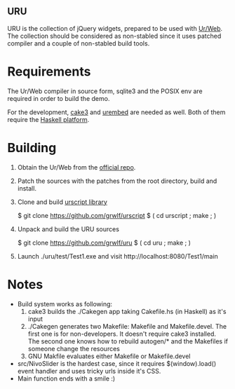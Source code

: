 URU
---

URU is the collection of jQuery widgets, prepared to be used with
[Ur/Web](http://www.impredicative.com/ur/). The collection should be considered
as non-stabled since it uses patched compiler and a couple of non-stabled build
tools.


Requirements
============

The Ur/Web compiler in source form, sqlite3 and the POSIX env are required in
order to build the demo.

For the development, [cake3](https://github.com/grwlf/cake3) and
[urembed](https://github.com/grwlf/urembed) are needed as well. Both of them
require the [Haskell platform](http://www.haskell.org/platform/).

Building
========

  1. Obtain the Ur/Web from the [official repo](http://hg.impredicative.com/urweb).
  2. Patch the sources with the patches from the root directory, build and
     install.
  3. Clone and build [urscript library](https://github.com/grwlf/urscript)
        
        $ git clone https://github.com/grwlf/urscript
        $ ( cd urscript ; make ; )

  4. Unpack and build the URU sources

        $ git clone https://github.com/grwlf/uru 
        $ ( cd uru ; make ; )

  5. Launch ./uru/test/Test1.exe and visit http://localhost:8080/Test1/main

Notes
=====

  * Build system works as following:
      1. cake3 builds the ./Cakegen app taking Cakefile.hs (in Haskell) as
         it's input
      2. ./Cakegen generates two Makefile: Makefile and Makefile.devel. The
         first one is for non-developers. It doesn't require cake3 installed.
         The second one knows how to rebuild autogen/* and the Makefiles if
         someone change the resources
      3. GNU Makfile evaluates either Makefile or Makefile.devel
  * src/NivoSlider is the hardest case, since it requires $(window).load()
    event handler and uses tricky urls inside it's CSS.
  * Main function ends with a smile :)


